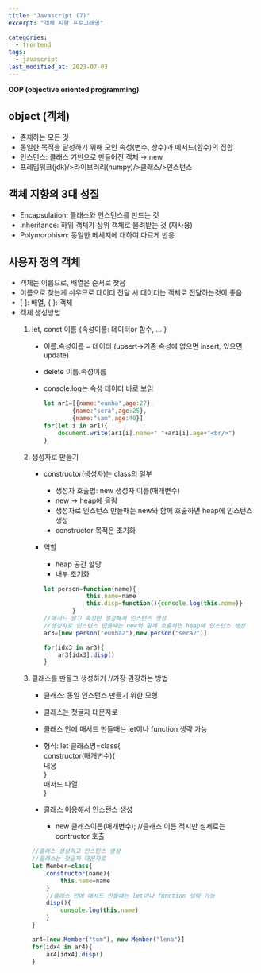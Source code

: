```yaml
---
title: "Javascript (7)"
excerpt: "객체 지향 프로그래밍"

categories:
  - frontend
tags:
  - javascript
last_modified_at: 2023-07-03
---
```


**OOP (objective oriented programming)**

## object (객체) ##
- 존재하는 모든 것
- 동일한 목적을 달성하기 위해 모인 속성(변수, 상수)과 메서드(함수)의 집합
- 인스턴스: 클래스 기반으로 만들어진 객체 → new
- 프레임워크(jdk)/>라이브러리(numpy)/>클래스/>인스턴스

## 객체 지향의 3대 성질 ##
- Encapsulation: 클래스와 인스턴스를 만드는 것
- Inheritance: 하위 객체가 상위 객체로 물려받는 것 (재사용)
- Polymorphism: 동일한 메세지에 대하여 다르게 반응

## 사용자 정의 객체 ##
- 객체는 이름으로, 배열은 순서로 찾음
- 이름으로 찾는게 쉬우므로 데이터 전달 시 데이터는 객체로 전달하는것이 좋음
- [ ]: 배열, { }: 객체
- 객체 생성방법
    1. let, const 이름 {속성이름: 데이터or 함수, … } 
        - 이름.속성이름 = 데이터 (upsert→기존 속성에 없으면 insert, 있으면 update)
        - delete 이름.속성이름
        - console.log는 속성 데이터 바로 보임

            ```javascript
            let ar1=[{name:"eunha",age:27},
                    {name:"sera",age:25},
                    {name:"sam",age:40}]
            for(let i in ar1){
                document.write(ar1[i].name+" "+ar1[i].age+"<br/>")
            }
            ```

    2. 생성자로 만들기
        - constructor(생성자)는 class의 일부
            - 생성자 호출법: new 생성자 이름(매개변수)
            - new → heap에 올림
            - 생성자로 인스턴스 만들때는 new와 함께 호출하면 heap에 인스턴스 생성
            - constructor 목적은 초기화
        - 역할
            - heap 공간 할당
            - 내부 초기화

            ```javascript
            let person=function(name){
                        this.name=name
                        this.disp=function(){console.log(this.name)}
                    }
            //매서드 말고 속성만 설정해서 인스턴스 생성
            //생성자로 인스턴스 만들때는 new와 함께 호출하면 heap에 인스턴스 생성
            ar3=[new person("eunha2"),new person("sera2")]

            for(idx3 in ar3){
                ar3[idx3].disp()
            }
            ```        
        
    3. 클래스를 만들고 생성하기 //가장 권장하는 방법
        - 클래스: 동일 인스턴스 만들기 위한 모형
        - 클래스는 첫글자 대문자로
        - 클래스 안에 매서드 만들때는 let이나 function 생략 가능
        - 형식: let 클래스명=class{  
            constructor(매개변수){  
            내용  
            }  
            매서드 나열  
            }  
            
        - 클래스 이용해서 인스턴스 생성
            - new 클래스이름(매개변수); //클래스 이름 적지만 실제로는 contructor 호출

        ```javascript
        //클래스 생성하고 인스턴스 생성
        //클래스는 첫글자 대문자로
        let Member=class{
            constructor(name){
                this.name=name
            }
            //클래스 안에 매서드 만들때는 let이나 function 생략 가능
            disp(){
                console.log(this.name)
            }
        }

        ar4=[new Member("tom"), new Member("lena")]
        for(idx4 in ar4){
            ar4[idx4].disp()
        }
        ```
